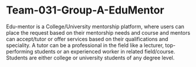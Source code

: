 # Team-031-Group-A-EduMentor
Edu-mentor is a College/University mentorship platform, where users can place the request based on their mentorship needs and course and mentors can accept/tutor or offer services based on their qualifications and speciality. A tutor can be a professional in the field like a lecturer, top-performing students or an experienced worker in related field/course. Students are either college or university students of any degree level.

